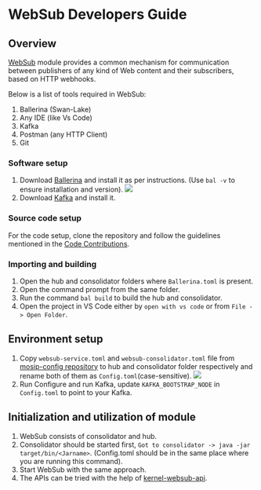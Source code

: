 # WebSub Developers Guide

## Overview

[WebSub](https://docs.mosip.io/1.2.0/modules/websub) module provides a common mechanism for communication between publishers of any kind of Web content and their subscribers, based on HTTP webhooks.

Below is a list of tools required in WebSub:

1. Ballerina (Swan-Lake)
2. Any IDE (like Vs Code)
3. Kafka
4. Postman (any HTTP Client)
5. Git

### Software setup

1. Download [Ballerina](https://ballerina.io/downloads/) and install it as per instructions. (Use `bal -v` to ensure installation and version). ![](../../../.gitbook/assets/websub-version-check.png)
2. Download [Kafka](https://kafka.apache.org/downloads) and install it.

### Source code setup

For the code setup, clone the repository and follow the guidelines mentioned in the [Code Contributions](https://docs.mosip.io/1.2.0/community/code-contributions).

### Importing and building

1. Open the hub and consolidator folders where `Ballerina.toml` is present.
2. Open the command prompt from the same folder.
3. Run the command `bal build` to build the hub and consolidator.
4. Open the project in VS Code either by `open with vs code` or from `File -> Open Folder`.

## Environment setup

1. Copy `websub-service.toml` and `websub-consolidator.toml` file from [mosip-config repository](https://github.com/mosip/mosip-config) to hub and consolidator folder respectively and rename both of them as `Config.toml`(case-sensitive). ![](../../../.gitbook/assets/websub-config-file-placement.png)
2. Run Configure and run Kafka, update `KAFKA_BOOTSTRAP_NODE` in `Config.toml` to point to your Kafka.

## Initialization and utilization of module

1. WebSub consists of consolidator and hub.
2. Consolidator should be started first, `Got to consolidator -> java -jar target/bin/<Jarname>`. (Config.toml should be in the same place where you are running this command).
3. Start WebSub with the same approach.
4. The APIs can be tried with the help of [kernel-websub-api](https://github.com/mosip/commons/tree/release-1.2.0/kernel/kernel-websubclient-api).
